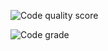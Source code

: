 ![Code quality score](https://www.code-inspector.com/project/24981/score/svg)

![Code grade](https://www.code-inspector.com/project/24981/status/svg)


